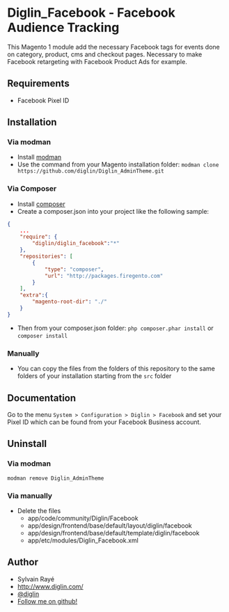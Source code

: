 # Diglin_Facebook - Facebook Audience Tracking #

This Magento 1 module add the necessary Facebook tags for events done on category, product, cms and checkout pages.
Necessary to make Facebook retargeting with Facebook Product Ads for example.

## Requirements

- Facebook Pixel ID

## Installation

### Via modman
- Install [modman](https://github.com/colinmollenhour/modman)
- Use the command from your Magento installation folder: `modman clone https://github.com/diglin/Diglin_AdminTheme.git`

### Via Composer

- Install [composer](http://getcomposer.org/download/)
- Create a composer.json into your project like the following sample:

```json
{
    ...
    "require": {
        "diglin/diglin_facebook":"*"
    },
    "repositories": [
	    {
            "type": "composer",
            "url": "http://packages.firegento.com"
        }
    ],
    "extra":{
        "magento-root-dir": "./"
    }
}

```

- Then from your composer.json folder: `php composer.phar install` or `composer install`


### Manually
- You can copy the files from the folders of this repository to the same folders of your installation starting from the `src` folder

## Documentation

Go to the menu `System > Configuration > Diglin > Facebook` and set your Pixel ID which can be found from your Facebook Business account.


## Uninstall

### Via modman

`modman remove Diglin_AdminTheme`

### Via manually

- Delete the files
	- app/code/community/Diglin/Facebook
	- app/design/frontend/base/default/layout/diglin/facebook
	- app/design/frontend/base/default/template/diglin/facebook
	- app/etc/modules/Diglin_Facebook.xml

## Author

* Sylvain Rayé
* http://www.diglin.com/
* [@diglin](https://twitter.com/diglin_)
* [Follow me on github!](https://github.com/diglin)